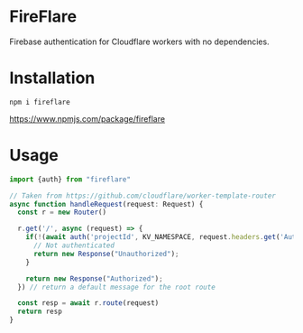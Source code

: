# FireFlare
Firebase authentication for Cloudflare workers with no dependencies.

# Installation
`npm i fireflare`

https://www.npmjs.com/package/fireflare
# Usage
```typescript
import {auth} from "fireflare"

// Taken from https://github.com/cloudflare/worker-template-router
async function handleRequest(request: Request) {
  const r = new Router()

  r.get('/', async (request) => {
    if(!(await auth('projectId', KV_NAMESPACE, request.headers.get('Authorization').replace("Bearer ", "")))) {
      // Not authenticated
      return new Response("Unauthorized");
    }

    return new Response("Authorized");
  }) // return a default message for the root route

  const resp = await r.route(request)
  return resp
}
```
